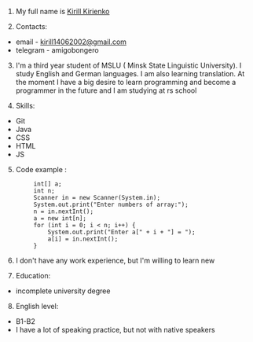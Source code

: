1. My full name is [Kirill Kirienko](https://hhcdn.ru/photo/699399483.jpeg?t=1670449649&h=0kCiruGX_Lj8NJRhyge_ng)

2. Contacts: 
- email - kirill14062002@gmail.com
- telegram - amigobongero

3. I'm a third year student of MSLU ( Minsk State Linguistic University). I study English and German languages. I am also learning translation. At the moment I have a big desire to learn programming and become a programmer in the future and I am studying at rs school

4. Skills: 
- Git 
- Java 
- CSS
- HTML 
- JS 

5. Code example :

            int[] a;
            int n;
            Scanner in = new Scanner(System.in);
            System.out.print("Enter numbers of array:");
            n = in.nextInt();
            a = new int[n];
            for (int i = 0; i < n; i++) {
                System.out.print("Enter a[" + i + "] = ");
                a[i] = in.nextInt();
            } 

6. I don't have any work experience, but I'm willing to learn new

7. Education:
 - incomplete university degree

8. English level:
- B1-B2  
- I have a lot of speaking practice, but not with native speakers